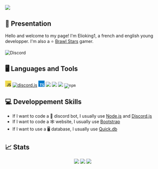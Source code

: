 ![](https://i.imgur.com/tjx4vMz.jpg)
## 👋 Presentation
Hello and welcome to my page! I'm Elioking1, a french and english young developper.
I'm also a ⭐ [Brawl Stars](https://supercell.com/en/games/brawlstars/) gamer.

![Discord](https://discord.c99.nl/widget/theme-3/695313341404414001.png)

## 🖥️ Languages and Tools

<code><img height="20" src="https://raw.githubusercontent.com/github/explore/80688e429a7d4ef2fca1e82350fe8e3517d3494d/topics/javascript/javascript.png"></code>
<a href="https://discord.js.org"><img src="https://cdn.discordapp.com/attachments/740865034887888996/740865173065170994/logo-square.png" width="20" alt="discord.js" /></a>
<code><img height="20" src="https://raw.githubusercontent.com/github/explore/80688e429a7d4ef2fca1e82350fe8e3517d3494d/topics/typescript/typescript.png"></code>
<code><img height="20" src="https://img.shields.io/badge/-Nodejs-43853d?style=flat-square&logo=Node.js&logoColor=white"/></code>
<code><img height="20" src="https://img.shields.io/badge/-HTML5-E34F26?style=flat-square&logo=html5&logoColor=white" /></code>
<code><img height="20" src="https://img.shields.io/badge/-Heroku-430098?style=flat-square&logo=heroku&logoColor=white" /></code>
<code><img alt="npm" src="https://img.shields.io/badge/-NPM-CB3837?style=flat-square&logo=npm&logoColor=white" /></code>

## 💻 Developpement Skills
* If I want to code a 🤖 discord bot, I usually use [Node.js](https://nodejs.org/en/) and [Discord.js](https://discord.js.org/)
* If I want to code a 🕸️ website, I usually use [Bootstrap](https://getbootstrap.com/)
* If I want to use a 🖥️ database, I usually use [Quick.db](https://quickdb.js.org/)

## 📈 Stats
<div align="center">
  <img src="https://github-profile-trophy.vercel.app/?username=Elioking1&theme=dracula&count_private=true">
  <img src="https://github-readme-stats.vercel.app/api?username=Elioking1&theme=midnight-purple">
  <img src="https://github-readme-stats.vercel.app/api/top-langs/?username=Elioking1&layout=compact&theme=midnight-purple">
</div>
